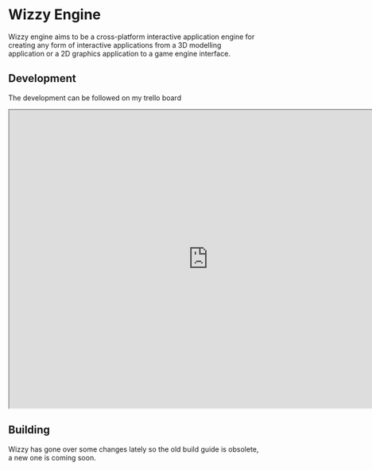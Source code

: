 # Wizzy Engine
Wizzy engine aims to be a cross-platform interactive application engine for creating any form of interactive applications from a 3D modelling application or a 2D graphics application to a game engine interface.

## Development
The development can be followed on my trello board
<div>
  <iframe src="https://trello.com/b/Y1N2zPXm.html" width="800em" height="600em"></iframe>
</div>

## Building

Wizzy has gone over some changes lately so the old build guide is obsolete, a new one is coming soon.
